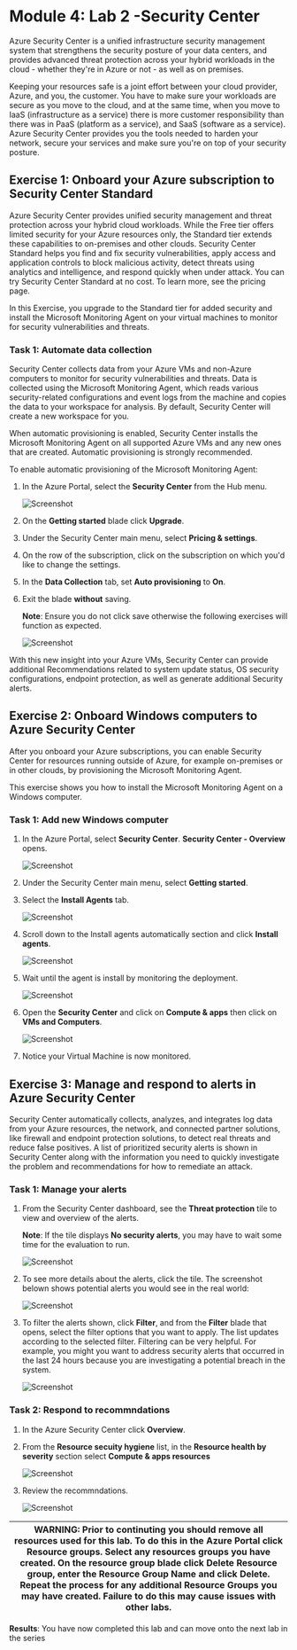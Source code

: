 # Module 4: Lab 2 -Security Center


Azure Security Center is a unified infrastructure security management system that strengthens the security posture of your data centers, and provides advanced threat protection across your hybrid workloads in the cloud - whether they're in Azure or not - as well as on premises.

Keeping your resources safe is a joint effort between your cloud provider, Azure, and you, the customer. You have to make sure your workloads are secure as you move to the cloud, and at the same time, when you move to IaaS (infrastructure as a service) there is more customer responsibility than there was in PaaS (platform as a service), and SaaS (software as a service). Azure Security Center provides you the tools needed to harden your network, secure your services and make sure you're on top of your security posture.


## Exercise 1: Onboard your Azure subscription to Security Center Standard


Azure Security Center provides unified security management and threat protection across your hybrid cloud workloads. While the Free tier offers limited security for your Azure resources only, the Standard tier extends these capabilities to on-premises and other clouds. Security Center Standard helps you find and fix security vulnerabilities, apply access and application controls to block malicious activity, detect threats using analytics and intelligence, and respond quickly when under attack. You can try Security Center Standard at no cost. To learn more, see the pricing page.

In this Exercise, you upgrade to the Standard tier for added security and install the Microsoft Monitoring Agent on your virtual machines to monitor for security vulnerabilities and threats.


### Task 1: Automate data collection


Security Center collects data from your Azure VMs and non-Azure computers to monitor for security vulnerabilities and threats. Data is collected using the Microsoft Monitoring Agent, which reads various security-related configurations and event logs from the machine and copies the data to your workspace for analysis. By default, Security Center will create a new workspace for you.

When automatic provisioning is enabled, Security Center installs the Microsoft Monitoring Agent on all supported Azure VMs and any new ones that are created. Automatic provisioning is strongly recommended.


To enable automatic provisioning of the Microsoft Monitoring Agent:

1.  In the Azure Portal, select the **Security Center** from the Hub menu.

     ![Screenshot](../Media/Module-4/2019-12-30_17-22-08.png)

1.  On the **Getting started** blade click **Upgrade**.
     
1.  Under the Security Center main menu, select **Pricing & settings**.

2.  On the row of the subscription, click on the subscription on which you'd like to change the settings.
3.  In the **Data Collection** tab, set **Auto provisioning** to **On**.
4.  Exit the blade **without** saving.

    **Note**: Ensure you do not click save otherwise the following exercises will function as expected.

 
     ![Screenshot](../Media/Module-4/9818a400-e8c9-46cd-8c83-df666f4a31c1.png)

 With this new insight into your Azure VMs, Security Center can provide additional Recommendations related to system update status, OS security configurations, endpoint protection, as well as generate additional Security alerts.

## Exercise 2: Onboard Windows computers to Azure Security Center


After you onboard your Azure subscriptions, you can enable Security Center for resources running outside of Azure, for example on-premises or in other clouds, by provisioning the Microsoft Monitoring Agent.

This exercise shows you how to install the Microsoft Monitoring Agent on a Windows computer.


### Task 1: Add new Windows computer

1.  In the Azure Portal, select **Security Center**. **Security Center - Overview** opens.

       ![Screenshot](../Media/Module-4/be0ace9a-784d-4f1f-91de-594e18cc6f13.png)

3.  Under the Security Center main menu, select **Getting started**.
4.  Select the **Install Agents** tab.

       ![Screenshot](../Media/Module-4/1260c976-62a4-446b-a6af-b0576aef7492.png)

5.  Scroll down to the Install agents automatically section and click **Install agents**.

     ![Screenshot](../Media/Module-4/a0ad1076-7ccd-4747-a63c-1abb2ba09cf3.png)

1.  Wait until the agent is install by monitoring the deployment.

     ![Screenshot](../Media/Module-4/279abdec-9785-434c-bb0e-c90400f26a64.png)
 
1.  Open the **Security Center** and click on **Compute & apps** then click on **VMs and Computers**.

     ![Screenshot](../Media/Module-4/bbf6255b-0f13-4190-ac21-59f28e062d5e.png)
 
1.  Notice your Virtual Machine is now monitored.

## Exercise 3: Manage and respond to alerts in Azure Security Center


Security Center automatically collects, analyzes, and integrates log data from your Azure resources, the network, and connected partner solutions, like firewall and endpoint protection solutions, to detect real threats and reduce false positives. A list of prioritized security alerts is shown in Security Center along with the information you need to quickly investigate the problem and recommendations for how to remediate an attack.


### Task 1: Manage your alerts
 
1.  From the Security Center dashboard, see the  **Threat protection** tile to view and overview of the alerts.

    **Note**: If the tile displays **No security alerts**, you may have to wait some time for the evaluation to run.

       ![Screenshot](../Media/Module-4/8d976460-01b6-4266-91ed-d77760b063d4.png)

1.  To see more details about the alerts, click the tile.  The screenshot belown shows potential alerts you would see in the real world:

       ![Screenshot](../Media/Module-4/24e22242-7273-4d84-819b-501a8d6cf0e4.png)

1.  To filter the alerts shown, click **Filter**, and from the **Filter** blade that opens, select the filter options that you want to apply. The list updates according to the selected filter. Filtering can be very helpful. For example, you might you want to address security alerts that occurred in the last 24 hours because you are investigating a potential breach in the system.

       ![Screenshot](../Media/Module-4/f486410b-6664-48dd-b3ed-5a5b4e7bcbdb.png)

### Task 2: Respond to recommndations

1.  In the Azure Security Center click **Overview**.

1.  From the **Resource secuity hygiene** list, in the **Resource health by severity** section select **Compute & apps resources**

     ![Screenshot](../Media/Module-4/163f286f-740d-48a6-901b-e6693bec8f89.png)

1.  Review the recommndations.

       ![Screenshot](../Media/Module-4/686a999a-0ab5-4449-8087-a6cf16a455b4.png)


| WARNING: Prior to continuting you should remove all resources used for this lab.  To do this in the **Azure Portal** click **Resource groups**.  Select any resources groups you have created.  On the resource group blade click **Delete Resource group**, enter the Resource Group Name and click **Delete**.  Repeat the process for any additional Resource Groups you may have created. **Failure to do this may cause issues with other labs.** |
| --- |


**Results**: You have now completed this lab and can move onto the next lab in the series


